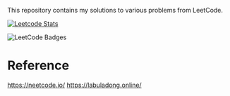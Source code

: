 This repository contains my solutions to various problems from LeetCode. 

[![Leetcode Stats](https://leetcard.jacoblin.cool/danghoangnhan?ext=heatmap)](https://leetcode.com/danghoangnhan)

![LeetCode Badges](https://leetcode-badge-showcase.vercel.app/api?username=danghoangnhan)

# Reference

https://neetcode.io/
https://labuladong.online/
